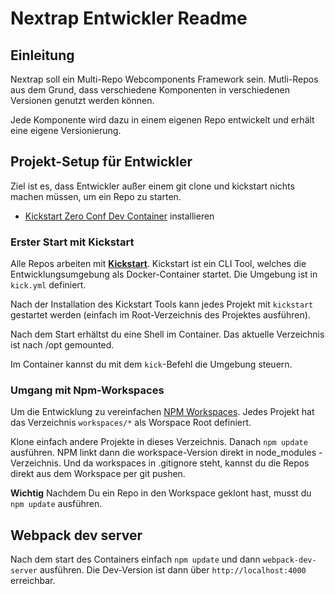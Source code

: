# Nextrap Entwickler Readme

## Einleitung

Nextrap soll ein Multi-Repo Webcomponents Framework sein. Mutli-Repos aus dem Grund, dass verschiedene
Komponenten in verschiedenen Versionen genutzt werden können.

Jede Komponente wird dazu in einem eigenen Repo entwickelt und erhält eine eigene Versionierung.

## Projekt-Setup für Entwickler

Ziel ist es, dass Entwickler außer einem git clone und kickstart nichts machen müssen, um ein Repo 
zu starten. 

- [Kickstart Zero Conf Dev Container](https://nfra.infracamp.org) installieren

### Erster Start mit Kickstart

Alle Repos arbeiten mit [**Kickstart**](https://nfra.infracamp.org). Kickstart ist ein CLI Tool, welches
die Entwicklungsumgebung als Docker-Container startet. Die Umgebung ist in `kick.yml` definiert.

Nach der Installation des Kickstart Tools kann jedes Projekt mit `kickstart` gestartet werden (einfach
im Root-Verzeichnis des Projektes ausführen).

Nach dem Start erhältst du eine Shell im Container. Das aktuelle Verzeichnis ist nach /opt gemounted.

Im Container kannst du mit dem `kick`-Befehl die Umgebung steuern. 

### Umgang mit Npm-Workspaces

Um die Entwicklung zu vereinfachen [NPM Workspaces](https://docs.npmjs.com/cli/v8/using-npm/workspaces). Jedes
Projekt hat das Verzeichnis `workspaces/*` als Worspace Root definiert. 

Klone einfach andere Projekte in dieses Verzeichnis. Danach `npm update` ausführen. NPM linkt dann die 
workspace-Version direkt in node_modules - Verzeichnis. Und da workspaces in .gitignore steht, kannst du
die Repos direkt aus dem Workspace per git pushen.

**Wichtig** Nachdem Du ein Repo in den Workspace geklont hast, musst du `npm update` ausführen.


## Webpack dev server

Nach dem start des Containers einfach `npm update` und dann `webpack-dev-server` ausführen. Die Dev-Version
ist dann über `http://localhost:4000` erreichbar.

